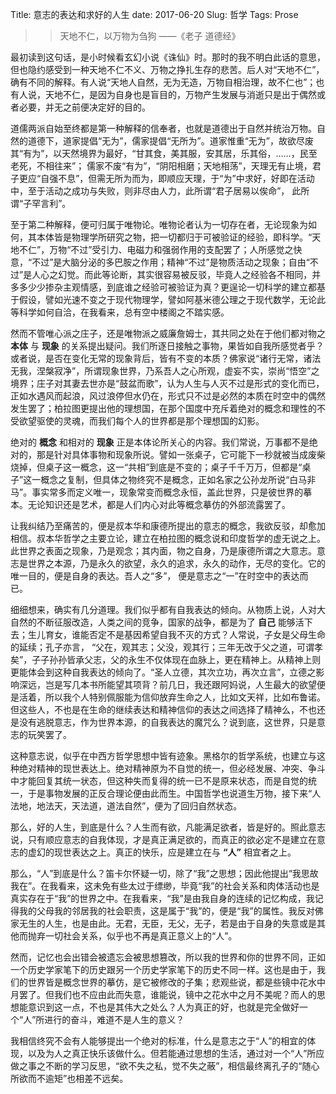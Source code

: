 Title: 意志的表达和求好的人生
date: 2017-06-20
Slug: 哲学
Tags: Prose


>>天地不仁，以万物为刍狗 ——《老子 道德经》

最初读到这句话，是小时候看玄幻小说《诛仙》时。那时的我不明白此话的意思，但也隐约感受到一种天地不仁不义、万物之挣扎生存的悲苦。后人对“天地不仁”，确有不同的解释。有人说“天地人自然，无为无造，万物自相治理，故不仁也”；也有人说，天地不仁，是因为自身也是盲目的，万物产生发展与消逝只是出于偶然或者必要，并无之前便决定好的目的。

道儒两派自始至终都是第一种解释的信奉者，也就是道德出于自然并统治万物。自然的道德下，道家提倡“无为”，儒家提倡“无所为”。道家惟重“无为”，故欲尽废其“有为”，以天然境界为最好，“甘其食，美其服，安其居，乐其俗，……，民至老死，不相往来”； 儒家不废“有为”，“阴阳相磨；天地相荡”，天理无有止境，君子更应“自强不息”，但需无所为而为，即顺应天理，于“为”中求好，好即在活动中，至于活动之成功与失败，则非尽由人力，此所谓“君子居易以俟命”， 此所谓“子罕言利”。

至于第二种解释，便可归属于唯物论。唯物论者认为一切存在者，无论现象为如何，其本体皆是物理学所研究之物，把一切都归于可被验证的经验，即科学。“天地不仁”，万物“不过”受引力、电磁力和强弱作用的支配罢了；人所感觉之快意，“不过”是大脑分泌的多巴胺之作用；精神“不过”是物质活动之现象；自由“不过”是人心之幻觉。而此等论断，其实很容易被反驳，毕竟人之经验各不相同，并多多少少掺杂主观情感，到底谁之经验可被验证为真？更逞论一切科学的建立都基于假设，譬如光速不变之于现代物理学，譬如阿基米德公理之于现代数学，无论此等科学如何自洽，在我看来，总有空中楼阁之不踏实感。

然而不管唯心派之庄子，还是唯物派之威廉詹姆士，其共同之处在于他们都对物之 __本体__ 与 __现象__ 的关系提出疑问。我们所逐日接触之事物，果皆如自我所感觉者乎？或者说，是否在变化无常的现象背后，皆有不变的本质？佛家说“诸行无常，诸法无我，涅槃寂净”，所谓现象世界，乃系吾人之心所观，虚妄不实，崇尚“悟空”之境界；庄子对其妻去世亦是“鼓盆而歌”，认为人生与人灭不过是形式的变化而已，正如水遇风而起浪，风过浪停但水仍在，形式只不过是必然的本质在时空中的偶然发生罢了；柏拉图更提出他的理想国，在那个国度中充斥着绝对的概念和理性的不受欲望驱使的灵魂，而我们每个人的世界都是那个理想国的幻影。

绝对的 __概念__ 和相对的 __现象__ 正是本体论所关心的内容。我们常说，万事都不是绝对的，那是针对具体事物和现象所说。譬如一张桌子，它可能下一秒就被当成废柴烧掉，但桌子这一概念，这一“共相”到底是不变的；桌子千千万万，但都是“桌子”这一概念之复制，但具体之物终究不是概念，正如名家之公孙龙所说“白马非马”。事实常多而定义唯一，现象常变而概念永恒，盖此世界，只是彼世界的摹本。无论知识还是艺术，都是人们内心对此等概念摹仿的外部流露罢了。

让我纠结乃至痛苦的，便是叔本华和康德所提出的意志的概念，我欲反驳，却愈加相信。叔本华哲学之主要立论，建立在柏拉图的概念说和印度哲学的虚无说之上。此世界之表面之现象，乃是观念；其内面，物之自身，乃是康德所谓之大意志。意志是世界之本源，乃是永久的欲望，永久的追求，永久的动作，无尽的变化。它的唯一目的，便是自身的表达。吾人之“多”， 便是意志之“一”在时空中的表达而已。

细细想来，确实有几分道理。我们似乎都有自我表达的倾向。从物质上说，人对大自然的不断征服改造，人类之间的竞争，国家的战争，都是为了 __自己__ 能够活下去；生儿育女，谁能否定不是基因希望自我不灭的方式？人常说，子女是父母生命的延续；孔子亦言， “父在，观其志；父没，观其行；三年无改于父之道，可谓孝矣”，子子孙孙皆承父志，父的永生不仅体现在血脉上，更在精神上。从精神上则更能体会到这种自我表达的倾向了。“圣人立德，其次立功，再次立言”，立德之影响深远，岂是写几本书所能望其项背？前几日，我还跟阿妈说，人生最大的欲望便是活着，所以我个人特别佩服能为信仰放弃生命之人，比如文天祥，比如布鲁诺。但这些人，不也是在生命的继续表达和精神信仰的表达之间选择了精神么，不也还是没有逃脱意志，作为世界本源，的自我表达的魔咒么？说到底，这世界，只是意志的玩笑罢了。

这种意志说，似乎在中西方哲学思想中皆有迹象。黑格尔的哲学系统，也建立与这种绝对精神的现世表达上。绝对精神原为不自觉的统一，但必经发展、冲突、争斗中才能回复其统一状态，但这种失而复得的统一已不是原来状态，而是自觉的统一，于是事物发展的正反合理论便由此而生。中国哲学也说道生万物，接下来“人法地，地法天，天法道，道法自然”，便为了回归自然状态。

那么，好的人生，到底是什么？人生而有欲，凡能满足欲者，皆是好的。照此意志说，只有顺应意志的自我体现，才是真正满足欲的，而真正的欲必定不是建立在意志的虚幻的现世表达之上。真正的快乐，应是建立在与 __“人”__ 相宜者之上。

那么，“人”到底是什么？笛卡尔怀疑一切，除了“我”之思想；因此他提出“我思故我在”。在我看来，这未免有些太过于缥缈，毕竟“我”的社会关系和肉体活动也是真实存在于“我”的世界之中。在我看来，“我”是由我自身的连续的记忆构成，我记得我的父母我的邻居我的社会职责，这是属于“我”的，便是“我”的属性。我反对佛家无生的人生，也是由此。无君，无臣，无父，无子，若是由于自身的失意或是其他而抛弃一切社会关系，似乎也不再是真正意义上的“人”。

然而，记忆也会出错会被遗忘会被思想篡改，所以我的世界和你的世界不同，正如一个历史学家笔下的历史跟另一个历史学家笔下的历史不同一样。这也是由于，我们的世界皆是概念世界的摹仿，是它被修改的子集；悲观些说，都是些镜中花水中月罢了。但我们也不应由此而失意，谁能说，镜中之花水中之月不美呢？而人的思想能意识到这一点，不也是其伟大之处么？人为真正的好，也就是完全做好一个“人”所进行的奋斗，难道不是人生的意义？

我相信终究不会有人能够提出一个绝对的标准，什么是意志之于“人”的相宜的体现，以及为人之真正快乐该做什么。但若能通过思想的生活，通过对一个“人”所应做之事之不断的学习反思，“欲不失之私，觉不失之蔽”，相信最终离孔子的“随心所欲而不逾矩”也相差不远矣。

